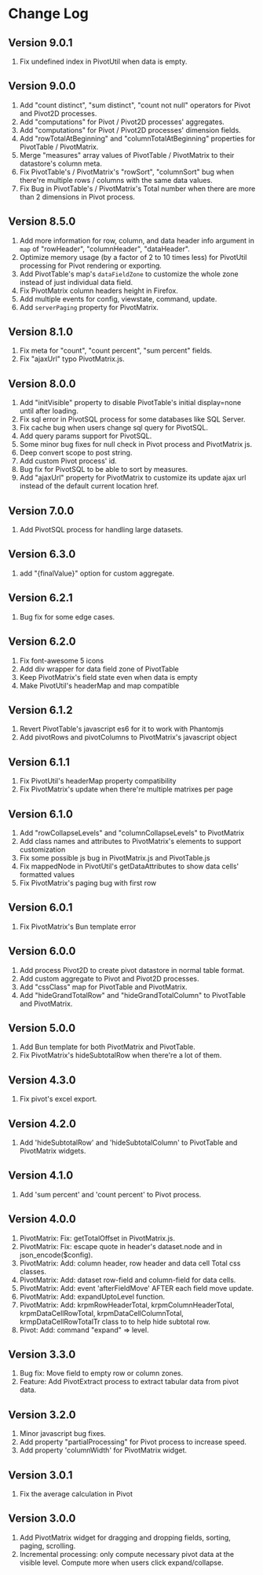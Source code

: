# Change Log

## Version 9.0.1
1. Fix undefined index in PivotUtil when data is empty.

## Version 9.0.0
1. Add "count distinct", "sum distinct", "count not null" operators for Pivot and Pivot2D processes.
2. Add "computations" for Pivot / Pivot2D processes' aggregates.
3. Add "computations" for Pivot / Pivot2D processes' dimension fields.
4. Add "rowTotalAtBeginning" and "columnTotalAtBeginning" properties for PivotTable / PivotMatrix.
5. Merge "measures" array values of PivotTable / PivotMatrix to their datastore's column meta.
6. Fix PivotTable's / PivotMatrix's "rowSort", "columnSort" bug when there're multiple rows / columns with the same data values.
7. Fix Bug in PivotTable's / PivotMatrix's Total number when there are more than 2 dimensions in Pivot process.

## Version 8.5.0

1. Add more information for row, column, and data header info argument in `map` of "rowHeader", "columnHeader", "dataHeader".
2. Optimize memory usage (by a factor of 2 to 10 times less) for PivotUtil processing for Pivot rendering or exporting.
3. Add PivotTable's map's `dataFieldZone` to customize the whole zone instead of just individual data field.
4. Fix PivotMatrix column headers height in Firefox.
5. Add multiple events for config, viewstate, command, update.
6. Add `serverPaging` property for PivotMatrix.

## Version 8.1.0

1. Fix meta for "count", "count percent", "sum percent" fields.
2. Fix "ajaxUrl" typo PivotMatrix.js.

## Version 8.0.0

1. Add "initVisible" property to disable PivotTable's initial display=none until after loading.
2. Fix sql error in PivotSQL process for some databases like SQL Server.
3. Fix cache bug when users change sql query for PivotSQL.
4. Add query params support for PivotSQL.
5. Some minor bug fixes for null check in Pivot process and PivotMatrix js.
6. Deep convert scope to post string.
7. Add custom Pivot process' id.
8. Bug fix for PivotSQL to be able to sort by measures.
9. Add "ajaxUrl" property for PivotMatrix to customize its update ajax url instead of the default current location href.

## Version 7.0.0

1. Add PivotSQL process for handling large datasets.

## Version 6.3.0

1. add "{finalValue}" option for custom aggregate.

## Version 6.2.1

1. Bug fix for some edge cases.

## Version 6.2.0

1. Fix font-awesome 5 icons
2. Add div wrapper for data field zone of PivotTable
3. Keep PivotMatrix's field state even when data is empty
4. Make PivotUtil's headerMap and map compatible

## Version 6.1.2

1. Revert PivotTable's javascript es6 for it to work with Phantomjs
2. Add pivotRows and pivotColumns to PivotMatrix's javascript object

## Version 6.1.1

1. Fix PivotUtil's headerMap property compatibility
2. Fix PivotMatrix's update when there're multiple matrixes per page

## Version 6.1.0

1. Add "rowCollapseLevels" and "columnCollapseLevels" to PivotMatrix
2. Add class names and attributes to PivotMatrix's elements to support customization
3. Fix some possible js bug in PivotMatrix.js and PivotTable.js
4. Fix mappedNode in PivotUtil's getDataAttributes to show data cells' formatted values
5. Fix PivotMatrix's paging bug with first row

## Version 6.0.1

1. Fix PivotMatrix's Bun template error

## Version 6.0.0

1. Add process Pivot2D to create pivot datastore in normal table format.
2. Add custom aggregate to Pivot and Pivot2D processes.
3. Add "cssClass" map for PivotTable and PivotMatrix.
4. Add "hideGrandTotalRow" and "hideGrandTotalColumn" to PivotTable and PivotMatrix.

## Version 5.0.0

1. Add Bun template for both PivotMatrix and PivotTable.
2. Fix PivotMatrix's hideSubtotalRow when there're a lot of them.

## Version 4.3.0

1. Fix pivot's excel export.

## Version 4.2.0

1. Add 'hideSubtotalRow' and 'hideSubtotalColumn' to PivotTable and PivotMatrix widgets.

## Version 4.1.0

1. Add 'sum percent' and 'count percent' to Pivot process.


## Version 4.0.0

1. PivotMatrix: Fix: getTotalOffset in PivotMatrix.js. 
2. PivotMatrix: Fix: escape quote in header's dataset.node and in json_encode($config). 
3. PivotMatrix: Add: column header, row header and data cell Total css classes. 
4. PivotMatrix: Add: dataset row-field and column-field for data cells. 
5. PivotMatrix: Add: event 'afterFieldMove' AFTER each field move update. 
6. PivotMatrix: Add: expandUptoLevel function. 
7. PivotMatrix: Add: krpmRowHeaderTotal, krpmColumnHeaderTotal, krpmDataCellRowTotal, krpmDataCellColumnTotal, krmpDataCellRowTotalTr class to to help hide subtotal row.  
8. Pivot: Add: command "expand" => level. 


## Version 3.3.0

1. Bug fix: Move field to empty row or column zones.
2. Feature: Add PivotExtract process to extract tabular data from pivot data.

## Version 3.2.0

1. Minor javascript bug fixes.
2. Add property "partialProcessing" for Pivot process to increase speed.
3. Add property 'columnWidth' for PivotMatrix widget.
 
## Version 3.0.1

1. Fix the average calculation in Pivot    

## Version 3.0.0

1. Add PivotMatrix widget for dragging and dropping fields, sorting, paging, scrolling. 
2. Incremental processing: only compute necessary pivot data at the visible level. Compute more when users click expand/collapse.